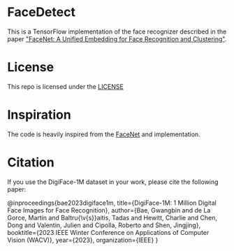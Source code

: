 # FaceDetect
This is a TensorFlow implementation of the face recognizer described in the paper
["FaceNet: A Unified Embedding for Face Recognition and Clustering"](https://arxiv.org/pdf/1503.03832.pdf).

# License
This repo is licensed under the [LICENSE](/LICENSE)

# Inspiration
The code is heavily inspired from the [FaceNet](https://github.com/davidsandberg/facenet) and  implementation.

# Citation

If you use the DigiFace-1M dataset in your work, please cite the following paper:

@inproceedings{bae2023digiface1m,
  title={DigiFace-1M: 1 Million Digital Face Images for Face Recognition},
  author={Bae, Gwangbin and de La Gorce, Martin and Baltru{\v{s}}aitis, Tadas and Hewitt, Charlie and Chen, Dong and Valentin, Julien and Cipolla, Roberto and Shen, Jingjing},
  booktitle={2023 IEEE Winter Conference on Applications of Computer Vision (WACV)},
  year={2023},
  organization={IEEE}
}
